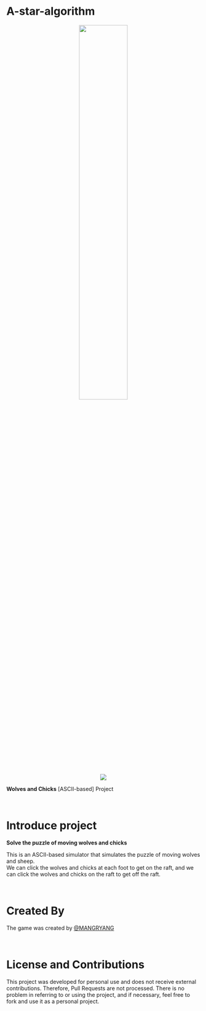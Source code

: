 # A-star-algorithm
<p align="center">
  <img src = "https://github.com/user-attachments/assets/0efdf21d-a84b-4e88-a68d-09664876a423" style="width: 50%;"><br>
  <a href="https://hits.seeyoufarm.com"><img src="https://hits.seeyoufarm.com/api/count/incr/badge.svg?url=https%3A%2F%2Fgithub.com%2FMANGRYANG%2FA-star-algorithm&count_bg=%2379C83D&title_bg=%23555555&icon=&icon_color=%23E7E7E7&title=hits&edge_flat=false"/></a>                     
</p>

<b>Wolves and Chicks</b> [ASCII-based] Project

<br>

# Introduce project

<b>Solve the puzzle of moving wolves and chicks</b>

This is an ASCII-based simulator that simulates the puzzle of moving wolves and sheep.<br>
We can click the wolves and chicks at each foot to get on the raft, and we can click the wolves and chicks on the raft to get off the raft.</br>

<br>

# Created By
The game was created by [@MANGRYANG](https://github.com/mangryang)

<br>

# License and Contributions
This project was developed for personal use and does not receive external contributions. Therefore, Pull Requests are not processed. There is no problem in referring to or using the project, and if necessary, feel free to fork and use it as a personal project.

